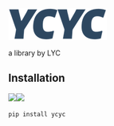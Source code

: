 ![ycyc](logo-mini.png)

a library by LYC

## Installation
![](https://img.shields.io/pypi/v/ycyc.svg?style=flat)![](https://img.shields.io/pypi/dm/ycyc.svg?style=flat)
```sh
pip install ycyc
```

